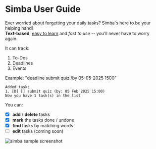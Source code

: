 # Simba User Guide

Ever worried about forgetting your daily tasks? Simba's here to be your helping hand!  
**Text-based**, <ins>easy to learn</ins> and _fast to use_ -- you'll never have to worry again.

It can track:
1. To-Dos
2. Deadlines
3. Events

Example: "deadline submit quiz /by 05-05-2025 1500"

```
Added task:  
1. [D] [] submit quiz (by: 05 Feb 2025 15:00)
Now you have 1 task(s) in the list
```

You can:
- [X] **add** / **delete** tasks
- [X] **mark** the tasks done / undone
- [X] **find** tasks by matching words
- [ ] **edit** tasks (coming soon)

![simba sample screenshot](https://aisyahally.github.io/ip//Ui.png)
